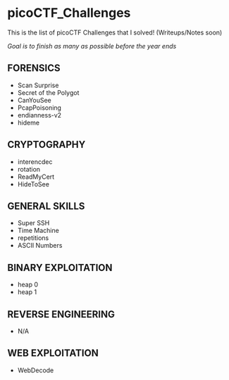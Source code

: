 # picoCTF_Challenges
This is the list of picoCTF Challenges that I solved! (Writeups/Notes soon)

*Goal is to finish as many as possible before the year ends* 

## FORENSICS
- Scan Surprise
- Secret of the Polygot
- CanYouSee
- PcapPoisoning
- endianness-v2
- hideme

## CRYPTOGRAPHY
- interencdec
- rotation
- ReadMyCert
- HideToSee

## GENERAL SKILLS
- Super SSH
- Time Machine
- repetitions
- ASCII Numbers

## BINARY EXPLOITATION
- heap 0
- heap 1

## REVERSE ENGINEERING
- N/A

## WEB EXPLOITATION
- WebDecode
